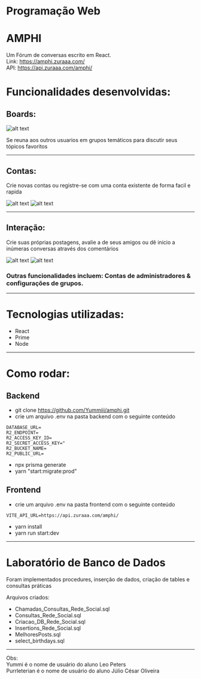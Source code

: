 # Programação Web

# AMPHI

Um Fórum de conversas escrito em React.  
Link: https://amphi.zuraaa.com/  
API: https://api.zuraaa.com/amphi/

# Funcionalidades desenvolvidas:

## Boards:

![alt text](https://i.imgur.com/XW5Tocp.png "Board")

Se reuna aos outros usuarios em grupos temáticos para discutir seus tópicos favoritos

---

## Contas:

Crie novas contas ou registre-se com uma conta existente de forma facil e rapida

![alt text](https://i.imgur.com/S4Yphsg.png "Login")
![alt text](https://i.imgur.com/UERiI4d.png "Membros")

---

## Interação:

Crie suas próprias postagens, avalie a de seus amigos ou dê inicio a inúmeras conversas através dos comentários

![alt text](https://i.imgur.com/xmQcmwn.png "Post")
![alt text](https://i.imgur.com/nuTSTUf.png "Comentario")

### Outras funcionalidades incluem: Contas de administradores & configurações de grupos.

---

# Tecnologias utilizadas:

-   React
-   Prime
-   Node

---

# Como rodar:

## Backend

-   git clone https://github.com/Yummiii/amphi.git
-   crie um arquivo .env na pasta backend com o seguinte conteúdo

```
DATABASE_URL=
R2_ENDPOINT=
R2_ACCESS_KEY_ID=
R2_SECRET_ACCESS_KEY="
R2_BUCKET_NAME=
R2_PUBLIC_URL=
```

-   npx prisma generate
-   yarn "start:migrate:prod"

## Frontend

-   crie um arquivo .env na pasta frontend com o seguinte conteúdo

```
VITE_API_URL=https://api.zuraaa.com/amphi/
```

-   yarn install
-   yarn run start:dev

---

# Laboratório de Banco de Dados

Foram implementados procedures, inserção de dados, criação de tables e consultas práticas

Arquivos criados:

-   Chamadas_Consultas_Rede_Social.sql
-   Consultas_Rede_Social.sql
-   Criacao_DB_Rede_Social.sql
-   Insertions_Rede_Social.sql
-   MelhoresPosts.sql
-   select_birthdays.sql

---

Obs:  
Yummi é o nome de usuário do aluno Leo Peters  
Purrleterian é o nome de usuário do aluno Júlio César Oliveira
